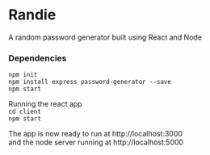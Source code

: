 # Randie

A random password generator built using React and Node

### Dependencies 

`npm init`  
`npm install express password-generator --save`  
`npm start`  

Running the react app  
`cd client`  
`npm start`  

The app is now ready to run at http://localhost:3000   
and the node server running at http://localhost:5000
